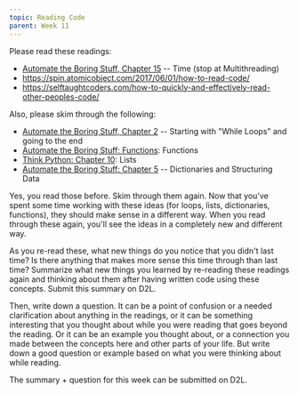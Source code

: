 ```yaml
---
topic: Reading Code
parent: Week 11
---
```


Please read these readings:

* [Automate the Boring Stuff, Chapter 15](https://automatetheboringstuff.com/chapter15/) -- Time (stop at Multithreading)
* <https://spin.atomicobject.com/2017/06/01/how-to-read-code/>
* <https://selftaughtcoders.com/how-to-quickly-and-effectively-read-other-peoples-code/>

Also, please skim through the following:

* [Automate the Boring Stuff, Chapter 2](https://automatetheboringstuff.com/chapter2/) -- Starting with "While Loops"
  and going to the end
* [Automate the Boring Stuff: Functions](https://automatetheboringstuff.com/chapter3/): Functions
* [Think Python: Chapter 10](http://greenteapress.com/thinkpython2/html/thinkpython2011.html): Lists
* [Automate the Boring Stuff: Chapter 5](https://automatetheboringstuff.com/chapter5/) -- Dictionaries and Structuring Data

Yes, you read those before.  Skim through them again.   Now that you've spent some time working with these ideas (for
loops, lists, dictionaries, functions), they should make sense in a different way. When you read through these again,
you'll see the ideas in a completely new and different way.  

As you re-read these, what new things do you notice that you didn't last time?  Is there anything that makes more sense
this time through than last time?  Summarize what new things you learned by re-reading these readings again and thinking
about them after having written code using these concepts.  Submit this summary on D2L.

Then, write down a question. It can be a point of confusion or a needed clarification about anything in the readings, or
it can be something interesting that you thought about while you were reading that goes beyond the reading. Or it can be
an example you thought about, or a connection you made between the concepts here and other parts of your life. But write
down a good question or example based on what you were thinking about while reading.

The summary + question for this week can be submitted on D2L.

